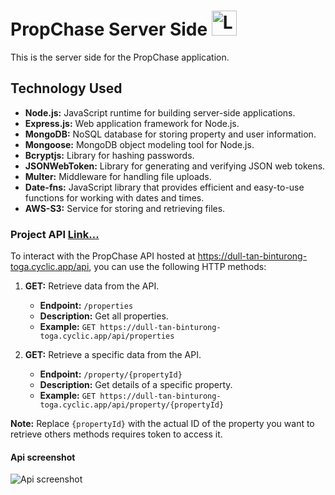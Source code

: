 # PropChase Server Side <img src="https://prop-chase.s3.amazonaws.com/PropChase-1689118854280.png" height="40px" width="40px" alt="Logo"/> 

This is the server side for the PropChase application.

## Technology Used
  - **Node.js:** JavaScript runtime for building server-side applications.
  - **Express.js:** Web application framework for Node.js.
  - **MongoDB:** NoSQL database for storing property and user information.
  - **Mongoose:** MongoDB object modeling tool for Node.js.
  - **Bcryptjs:** Library for hashing passwords.
  - **JSONWebToken:** Library for generating and verifying JSON web tokens.
  - **Multer:** Middleware for handling file uploads.
  - **Date-fns:** JavaScript library that provides efficient and easy-to-use functions for working with dates and times.
  - **AWS-S3:** Service for storing and retrieving files.

### Project API [Link...](https://dull-tan-binturong-toga.cyclic.app/api)
To interact with the PropChase API hosted at https://dull-tan-binturong-toga.cyclic.app/api, you can use the following HTTP methods:

1. **GET:** Retrieve data from the API.
   - **Endpoint:** `/properties`
   - **Description:** Get all properties.
   - **Example:** `GET https://dull-tan-binturong-toga.cyclic.app/api/properties`

2. **GET:** Retrieve a specific data from the API.
   - **Endpoint:** `/property/{propertyId}`
   - **Description:** Get details of a specific property.
   - **Example:** `GET https://dull-tan-binturong-toga.cyclic.app/api/property/{propertyId}`

**Note:** Replace `{propertyId}` with the actual ID of the property you want to retrieve others methods requires token to access it.

#### Api screenshot
![Api screenshot](https://prop-chase.s3.amazonaws.com/PropChase-1689183902435.png)